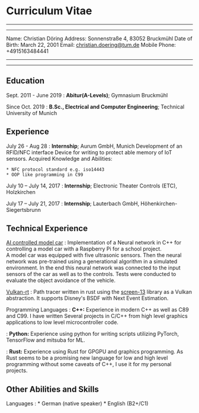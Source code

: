 Curriculum Vitae
================ 

----

--------------- ----
Name:           Christian Döring
Address:        Sonnenstraße 4, 83052 Bruckmühl
Date of Birth:  March 22, 2001
Email:          <christian.doering@tum.de>
Mobile Phone:      +4915163484441
--------------- ----

----

Education
---------

Sept. 2011 - June 2019
:   **Abitur(A-Levels)**; Gymnasium Bruckmühl

Since Oct. 2019
:   **B.Sc., Electrical and Computer Engineering**; Technical University of Munich

Experience
----------

July 26 - Aug 28
:   **Internship**; Aurum GmbH, Munich
    Development of an RFID/NFC interface Device for writing to protect able memory of IoT sensors.
    Acquired Knowledge and Abilities:
    
    * NFC protocol standard e.g. iso14443
    * OOP like programming in C99

July 10 – July 14, 2017
:   **Internship**; Electronic Theater Controls (ETC), Holzkirchen

July 17 – July 21, 2017
:   **Internship**; Lauterbach GmbH, Höhenkirchen-Siegertsbrunn 

Technical Experience
--------------------

[AI controlled model car](https://github.com/DoeringChristian/SNNL-car-simulator)
:   Implementation of a Neural network in C++ for controlling a model car with
    a Raspberry Pi for a school project.\
    A model car was equipped with five ultrasonic sensors. Then the neural network
    was pre-trained using a generational algorithm in a simulated environment. In
    the end this neural network was connected to the input sensors of the car as well as to
    the controls. Tests were conducted to evaluate the object avoidance of the vehicle.

[Vulkan-rt](https://github.com/DoeringChristian/vulkan-rt)
:   Path tracer written in rust using the [screen-13](https://github.com/attackgoat/screen-13) library as a Vulkan abstraction.
    It supports Disney's BSDF with Next Event Estimation.

Programming Languages
:   **C++:** Experience in modern C++ as well as C89 and C99.
    I have written Several projects in C/C++ from high level graphics
    applications to low level microcontroller code.
    
:   **Python:** Experience using python for writing scripts utilizing PyTorch, TensorFlow and mitsuba for ML.

:   **Rust:** Experience using Rust for GPGPU and graphics programming.
    As Rust seems to be a promising new language for low and high
    level programming without some caveats of C++, I use it for my personal
    projects.

Other Abilities and Skills
--------------------------

Languages
:   * German (native speaker)
    * English (B2+/C1)

